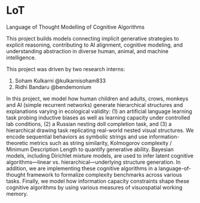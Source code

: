 # LoT
Language of Thought Modelling of Cognitive Algorithms

This project builds models connecting implicit generative strategies to explicit reasoning, contributing to AI alignment, cognitive modeling, and understanding abstraction in diverse human, animal, and machine intelligence.

This project was driven by two research interns:
1. Soham Kulkarni @kulkarnisoham833
2. Ridhi Bandaru @bendemonium


In this project, we model how human children and adults, crows, monkeys and AI (simple recurrent networks) generate hierarchical structures and explanations varying in ecological validity: (1) an artificial language learning task probing inductive biases as well as learning capacity under controlled lab conditions, (2) a Russian nesting doll completion task, and (3) a hierarchical drawing task replicating real-world nested visual structures. We encode sequential behaviors as symbolic strings and use information-theoretic metrics such as string similarity, Kolmogorov complexity / Minimum Description Length to quantify generative ability. Bayesian models, including Dirichlet mixture models, are used to infer latent cognitive algorithms—linear vs. hierarchical—underlying structure generation. In addition, we are implementing these cognitive algorithms in a language-of-thought framework to formalize complexity benchmarks across various tasks. Finally, we model how information capacity constraints shape these cognitive algorithms by using various measures of visuospatial working memory.
